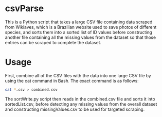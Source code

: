# csvParse

This is a Python script that takes a large CSV file containing data scraped from Wikiaves, which is a Brazilian website used to save photos of different species, and sorts them into a sorted list of ID values before constructing another file containing all the missing values from the dataset so that those entries can be scraped to complete the dataset.

# Usage

First, combine all of the CSV files with the data into one large CSV file by using the cat command in Bash. The exact command is as follows: 

```bash
cat *.csv > combined.csv
```

The sortWrite.py script then reads in the combined.csv file and sorts it into sortedList.csv, before detecting any missing values from the overall dataset and constructing missingValues.csv to be used for targeted scraping. 
